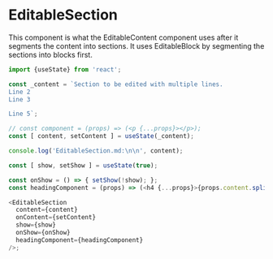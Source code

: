 # EditableSection

This component is what the EditableContent component uses after it segments the content into sections. It uses EditableBlock by segmenting the sections into blocks first.

```js
import {useState} from 'react';

const _content = `Section to be edited with multiple lines.
Line 2
Line 3

Line 5`;

// const component = (props) => (<p {...props}></p>);
const [ content, setContent ] = useState(_content);

console.log('EditableSection.md:\n\n', content);

const [ show, setShow ] = useState(true);

const onShow = () => { setShow(!show); };
const headingComponent = (props) => (<h4 {...props}>{props.content.split('\n')[0]}</h4>);

<EditableSection
  content={content}
  onContent={setContent}
  show={show}
  onShow={onShow}
  headingComponent={headingComponent}
/>;
```